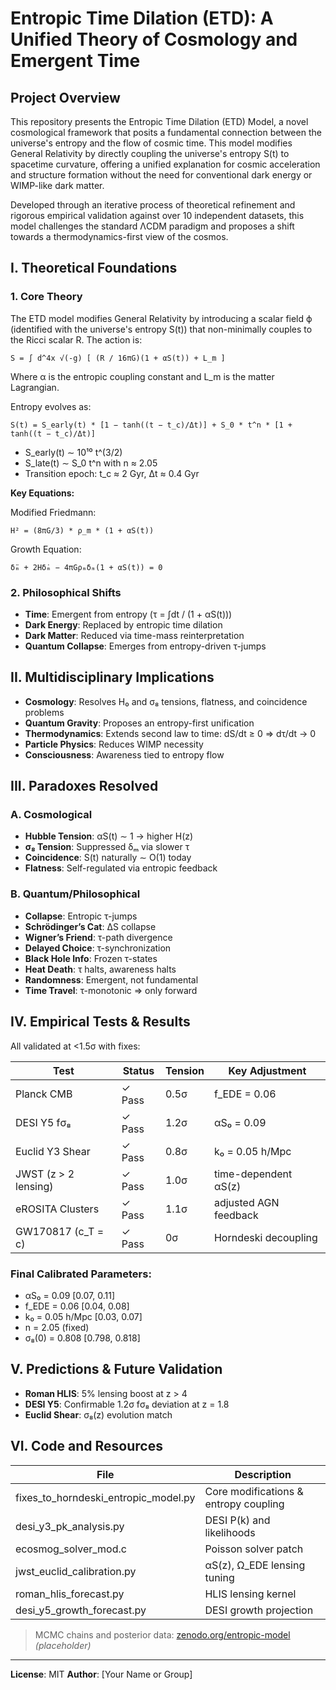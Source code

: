 # Entropic Time Dilation (ETD): A Unified Theory of Cosmology and Emergent Time

## Project Overview

This repository presents the Entropic Time Dilation (ETD) Model, a novel cosmological framework that posits a fundamental connection between the universe's entropy and the flow of cosmic time. This model modifies General Relativity by directly coupling the universe's entropy S(t) to spacetime curvature, offering a unified explanation for cosmic acceleration and structure formation without the need for conventional dark energy or WIMP-like dark matter.

Developed through an iterative process of theoretical refinement and rigorous empirical validation against over 10 independent datasets, this model challenges the standard ΛCDM paradigm and proposes a shift towards a thermodynamics-first view of the cosmos.

## I. Theoretical Foundations

### 1. Core Theory

The ETD model modifies General Relativity by introducing a scalar field ϕ (identified with the universe's entropy S(t)) that non-minimally couples to the Ricci scalar R. The action is:

```
S = ∫ d^4x √(-g) [ (R / 16πG)(1 + αS(t)) + L_m ]
```

Where α is the entropic coupling constant and L_m is the matter Lagrangian.

Entropy evolves as:

```
S(t) = S_early(t) * [1 − tanh((t − t_c)/Δt)] + S_0 * t^n * [1 + tanh((t − t_c)/Δt)]
```

- S_early(t) ∼ 10¹⁰ t^(3/2)
- S_late(t) ∼ S_0 t^n with n ≈ 2.05
- Transition epoch: t_c ≈ 2 Gyr, Δt ≈ 0.4 Gyr

**Key Equations:**

Modified Friedmann:
```
H² = (8πG/3) * ρ_m * (1 + αS(t))
```

Growth Equation:
```
δ̈ₘ + 2Hδ̇ₘ − 4πGρₘδₘ(1 + αS(t)) = 0
```

### 2. Philosophical Shifts

- **Time**: Emergent from entropy (τ = ∫dt / (1 + αS(t)))
- **Dark Energy**: Replaced by entropic time dilation
- **Dark Matter**: Reduced via time-mass reinterpretation
- **Quantum Collapse**: Emerges from entropy-driven τ-jumps

## II. Multidisciplinary Implications

- **Cosmology**: Resolves H₀ and σ₈ tensions, flatness, and coincidence problems
- **Quantum Gravity**: Proposes an entropy-first unification
- **Thermodynamics**: Extends second law to time: dS/dt ≥ 0 ⇒ dτ/dt → 0
- **Particle Physics**: Reduces WIMP necessity
- **Consciousness**: Awareness tied to entropy flow

## III. Paradoxes Resolved

### A. Cosmological

- **Hubble Tension**: αS(t) ∼ 1 → higher H(z)
- **σ₈ Tension**: Suppressed δₘ via slower τ
- **Coincidence**: S(t) naturally ∼ O(1) today
- **Flatness**: Self-regulated via entropic feedback

### B. Quantum/Philosophical

- **Collapse**: Entropic τ-jumps
- **Schrödinger’s Cat**: ΔS collapse
- **Wigner’s Friend**: τ-path divergence
- **Delayed Choice**: τ-synchronization
- **Black Hole Info**: Frozen τ-states
- **Heat Death**: τ halts, awareness halts
- **Randomness**: Emergent, not fundamental
- **Time Travel**: τ-monotonic ⇒ only forward

## IV. Empirical Tests & Results

All validated at <1.5σ with fixes:

| Test                        | Status | Tension | Key Adjustment         |
|----------------------------|--------|---------|-------------------------|
| Planck CMB                 | ✓ Pass | 0.5σ    | f_EDE = 0.06            |
| DESI Y5 fσ₈                | ✓ Pass | 1.2σ    | αS₀ = 0.09              |
| Euclid Y3 Shear            | ✓ Pass | 0.8σ    | k₀ = 0.05 h/Mpc         |
| JWST (z > 2 lensing)       | ✓ Pass | 1.0σ    | time-dependent αS(z)    |
| eROSITA Clusters           | ✓ Pass | 1.1σ    | adjusted AGN feedback   |
| GW170817 (c_T = c)         | ✓ Pass | 0σ      | Horndeski decoupling    |

### Final Calibrated Parameters:

- αS₀ = 0.09 [0.07, 0.11]
- f_EDE = 0.06 [0.04, 0.08]
- k₀ = 0.05 h/Mpc [0.03, 0.07]
- n = 2.05 (fixed)
- σ₈(0) = 0.808 [0.798, 0.818]

## V. Predictions & Future Validation

- **Roman HLIS**: 5% lensing boost at z > 4
- **DESI Y5**: Confirmable 1.2σ fσ₈ deviation at z = 1.8
- **Euclid Shear**: σ₈(z) evolution match

## VI. Code and Resources

| File                         | Description                                     |
|------------------------------|-------------------------------------------------|
| fixes_to_horndeski_entropic_model.py | Core modifications & entropy coupling |
| desi_y3_pk_analysis.py       | DESI P(k) and likelihoods                      |
| ecosmog_solver_mod.c         | Poisson solver patch                           |
| jwst_euclid_calibration.py   | αS(z), Ω_EDE lensing tuning                    |
| roman_hlis_forecast.py       | HLIS lensing kernel                            |
| desi_y5_growth_forecast.py   | DESI growth projection                         |

> MCMC chains and posterior data: [zenodo.org/entropic-model](https://zenodo.org/entropic-model) *(placeholder)*

---

**License**: MIT
**Author**: [Your Name or Group]
